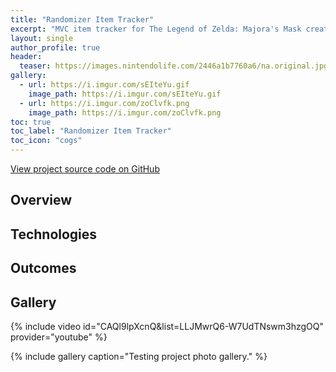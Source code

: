 ```yaml
---
title: "Randomizer Item Tracker"
excerpt: "MVC item tracker for The Legend of Zelda: Majora's Mask created using Java."
layout: single
author_profile: true
header:
  teaser: https://images.nintendolife.com/2446a1b7760a6/na.original.jpg
gallery:
  - url: https://i.imgur.com/sEIteYu.gif
    image_path: https://i.imgur.com/sEIteYu.gif
  - url: https://i.imgur.com/zoClvfk.png
    image_path: https://i.imgur.com/zoClvfk.png
toc: true
toc_label: "Randomizer Item Tracker"
toc_icon: "cogs"
---
```


[View project source code on GitHub](https://github.com/griesenj/ZeldaTracker)

## Overview

## Technologies

## Outcomes

## Gallery

{% include video id="CAQl9lpXcnQ&list=LLJMwrQ6-W7UdTNswm3hzgOQ" provider="youtube" %}

{% include gallery caption="Testing project photo gallery." %}
